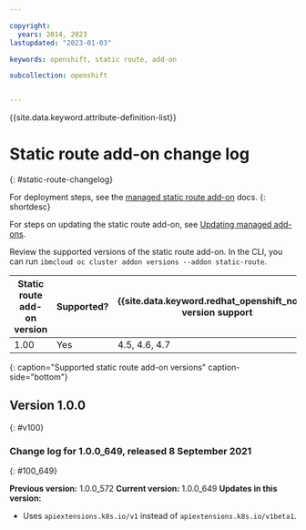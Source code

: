 ```yaml
---

copyright: 
  years: 2014, 2023
lastupdated: "2023-01-03"

keywords: openshift, static route, add-on

subcollection: openshift


---
```


{{site.data.keyword.attribute-definition-list}}




# Static route add-on change log
{: #static-route-changelog}

For deployment steps, see the [managed static route add-on](/docs/openshift?topic=openshift-static-routes) docs.
{: shortdesc}

For steps on updating the static route add-on, see [Updating managed add-ons](/docs/openshift?topic=openshift-managed-addons#updating-managed-add-ons).

Review the supported versions of the static route add-on. In the CLI, you can run `ibmcloud oc cluster addon versions --addon static-route`.

| Static route add-on version | Supported? | {{site.data.keyword.redhat_openshift_notm}} version support |
| --- | --- | --- |
| 1.00 | Yes | 4.5, 4.6, 4.7 |
{: caption="Supported static route add-on versions" caption-side="bottom"}

## Version 1.0.0
{: #v100}

### Change log for 1.0.0_649, released 8 September 2021
{: #100_649}

**Previous version:** 1.0.0_572 **Current version:** 1.0.0_649
**Updates in this version:**
- Uses `apiextensions.k8s.io/v1` instead of `apiextensions.k8s.io/v1beta1`.




